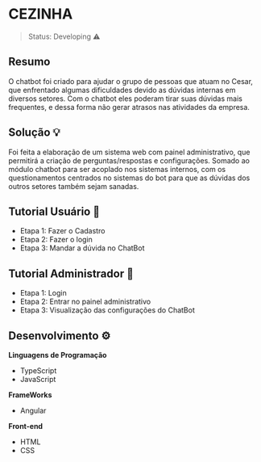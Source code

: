 <h1>CEZINHA</h1>

> Status: Developing ⚠️

<h2> Resumo </h2>
  
  
O chatbot foi criado para ajudar o grupo de pessoas que atuam no Cesar, que enfrentado algumas dificuldades devido as dúvidas internas em diversos setores. Com o chatbot eles poderam tirar suas dúvidas mais frequentes, e dessa forma não gerar atrasos nas atividades da empresa.
  
  <h2> Solução 💡 </h2>
  
  
Foi feita a elaboração de um sistema web com painel administrativo, que permitirá a criação de perguntas/respostas e configurações. Somado ao módulo chatbot para ser acoplado nos sistemas internos, com os questionamentos centrados no sistemas do bot para que as dúvidas dos outros setores também sejam sanadas.

  <h2> Tutorial Usuário 📙</h2>
  
 * Etapa 1: Fazer o Cadastro
 * Etapa 2: Fazer o login 
 * Etapa 3: Mandar a dúvida no ChatBot
 
 <h2> Tutorial Administrador 📙 </h2>
 
 * Etapa 1: Login
 * Etapa 2: Entrar no painel administrativo
 * Etapa 3: Visualização das configurações do ChatBot
 
 <h2> Desenvolvimento ⚙️️</h2>
 
 <b>Linguagens de Programação</b>
 
 * TypeScript
 * JavaScript

 <b>FrameWorks</b>
 
 * Angular

 <b>Front-end</b>
 * HTML
 * CSS
 
 

 
